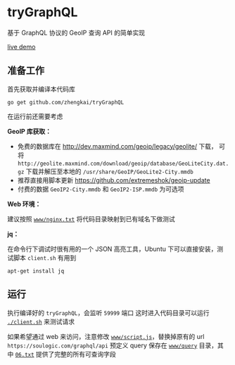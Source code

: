 tryGraphQL
==========

基于 GraphQL 协议的 GeoIP 查询 API 的简单实现

[live demo](https://soulogic.com/graphql/)

准备工作
--------

首先获取并编译本代码库

    go get github.com/zhengkai/tryGraphQL

在运行前还需要考虑

**GeoIP 库获取：**

* 免费的数据库在 <http://dev.maxmind.com/geoip/legacy/geolite/> 下载，
可将 `http://geolite.maxmind.com/download/geoip/database/GeoLiteCity.dat.gz` 下载并解压至本地的 `/usr/share/GeoIP/GeoLite2-City.mmdb`
* 推荐直接用脚本更新 <https://github.com/extremeshok/geoip-update>
* 付费的数据 `GeoIP2-City.mmdb` 和 `GeoIP2-ISP.mmdb` 为可选项

**Web 环境：**

建议按照 [`www/nginx.txt`](https://github.com/zhengkai/tryGraphQL/blob/master/www/nginx.txt) 将代码目录映射到已有域名下做测试

**jq：**

在命令行下调试时很有用的一个 JSON 高亮工具，Ubuntu 下可以直接安装，测试脚本 `client.sh` 有用到

    apt-get install jq

运行
----

执行编译好的 `tryGraphQL`，会监听 `59999` 端口
这时进入代码目录可以运行 [`./client.sh`](https://github.com/zhengkai/tryGraphQL/blob/master/client.sh) 来测试请求

如果希望通过 web 来访问，注意修改 [`www/script.js`](https://github.com/zhengkai/tryGraphQL/blob/master/www/script.js#L62)，替换掉原有的 url `https://soulogic.com/graphql/api`
预定义 query 保存在 [`www/query`](https://github.com/zhengkai/tryGraphQL/tree/master/www/query) 目录，其中 [`06.txt`](https://github.com/zhengkai/tryGraphQL/blob/master/www/query/06.txt) 提供了完整的所有可查询字段
